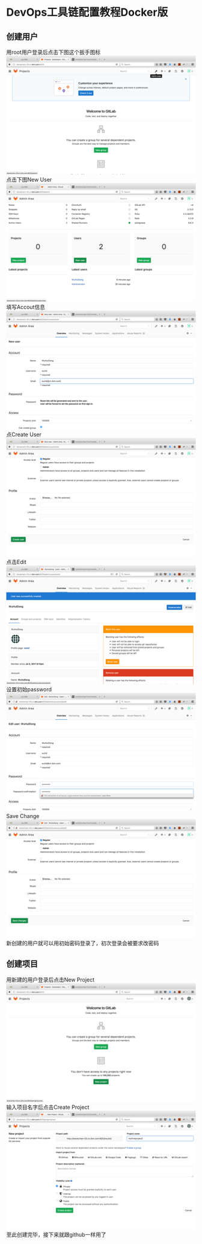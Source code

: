 # DevOps工具链配置教程Docker版

##  创建用户

用root用户登录后点击下图这个扳手图标
![Image text](https://raw.githubusercontent.com/k19810703/myimages/master/gitlabuserguide1.png)
点击下图New User
![Image text](https://raw.githubusercontent.com/k19810703/myimages/master/gitlabuserguide2.png)
填写Accout信息
![Image text](https://raw.githubusercontent.com/k19810703/myimages/master/gitlabuserguide3.png)
点Create User
![Image text](https://raw.githubusercontent.com/k19810703/myimages/master/gitlabuserguide4.png)
点击Edit
![Image text](https://raw.githubusercontent.com/k19810703/myimages/master/gitlabuserguide5.png)
设置初始password
![Image text](https://raw.githubusercontent.com/k19810703/myimages/master/gitlabuserguide6.png)
Save Change
![Image text](https://raw.githubusercontent.com/k19810703/myimages/master/gitlabuserguide7.png)
新创建的用户就可以用初始密码登录了，初次登录会被要求改密码

##  创建项目

用新建的用户登录后点击New Project
![Image text](https://raw.githubusercontent.com/k19810703/myimages/master/gitlabuserguide8.png)
输入项目名字后点击Create Project
![Image text](https://raw.githubusercontent.com/k19810703/myimages/master/gitlabuserguide9.png)
至此创建完毕，接下来就跟github一样用了
